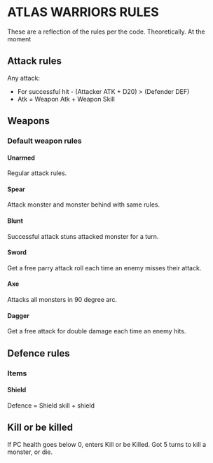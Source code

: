 # ATLAS WARRIORS RULES

These are a reflection of the rules per the code. Theoretically. At the moment

## Attack rules

Any attack:

 - For successful hit - (Attacker ATK + D20) > (Defender DEF)
 - Atk = Weapon Atk + Weapon Skill

## Weapons

### Default weapon rules

#### Unarmed

Regular attack rules.

#### Spear

Attack monster and monster behind with same rules.

#### Blunt

Successful attack stuns attacked monster for a turn.

#### Sword

Get a free parry attack roll each time an enemy misses their attack.

#### Axe

Attacks all monsters in 90 degree arc.

#### Dagger

Get a free attack for double damage each time an enemy hits.


## Defence rules

### Items

#### Shield

Defence = Shield skill + shield 

## Kill or be killed

If PC health goes below 0, enters Kill or be Killed. Got 5 turns to kill a monster, or die.